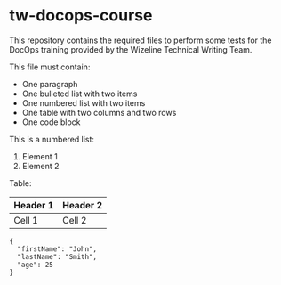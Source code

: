 # tw-docops-course

This repository contains the required files to perform some tests for the DocOps training provided by the Wizeline Technical Writing Team.

This file must contain:

- One paragraph
- One bulleted list with two items
- One numbered list with two items
- One table with two columns and two rows
- One code block

This is a numbered list:

1. Element 1
2. Element 2

Table:

| Header 1 | Header 2 |
-----------|-----------
| Cell 1   | Cell 2   |

```
{
  "firstName": "John",
  "lastName": "Smith",
  "age": 25
}
```

